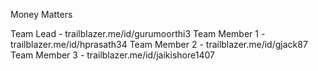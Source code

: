 Money Matters

Team Lead - trailblazer.me/id/gurumoorthi3
Team Member 1 - trailblazer.me/id/hprasath34
Team Member 2 - trailblazer.me/id/gjack87
Team Member 3 - trailblazer.me/id/jaikishore1407
